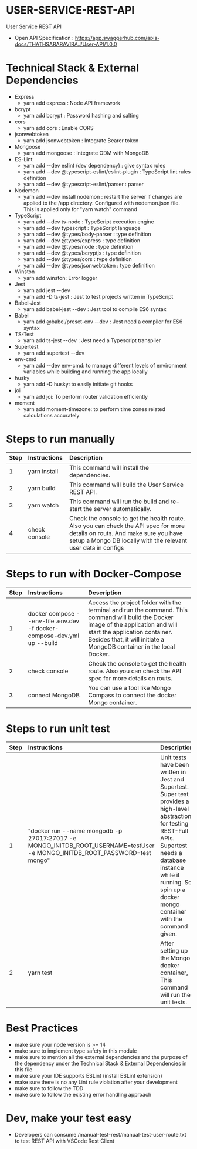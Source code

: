 # USER-SERVICE-REST-API
User Service REST API
- Open API Specification : https://app.swaggerhub.com/apis-docs/THATHSARARAVIRAJ/User-API/1.0.0

# Technical Stack & External Dependencies 
- Express
    - yarn add express : Node API framework
- bcrypt
    - yarn add bcrypt : Password hashing and salting
- cors
    - yarn add cors : Enable CORS
- jsonwebtoken
    - yarn add jsonwebtoken : Integrate Bearer token
- Mongoose
    - yarn add mongoose : Integrate ODM with MongoDB
- ES-Lint
    - yarn add --dev eslint (dev dependency) : give syntax rules
    - yarn add --dev @typescript-eslint/eslint-plugin : TypeScript lint rules definition
    - yarn add --dev @typescript-eslint/parser : parser
- Nodemon
    - yarn add --dev install nodemon : restart the server if changes are applied to the /app directory. Configured with nodemon.json file. This is applied only for "yarn watch" command
- TypeScript
    - yarn add --dev ts-node : TypeScript execution engine
    - yarn add --dev typescript : TypeScript language
    - yarn add --dev @types/body-parser : type definition
    - yarn add --dev @types/express : type definition
    - yarn add --dev @types/node : type definition
    - yarn add --dev @types/bcryptjs : type definition
    - yarn add --dev @types/cors : type definition
    - yarn add --dev @types/jsonwebtoken : type definition
- Winston
    - yarn add winston: Error logger
- Jest
    - yarn add jest --dev
    - yarn add -D ts-jest :  Jest to test projects written in TypeScript
- Babel-Jest
    - yarn add babel-jest --dev : Jest tool to compile ES6 syntax
- Babel
    - yarn add @babel/preset-env --dev : Jest need a compiler for ES6 syntax
- TS-Test
    - yarn add ts-jest --dev : Jest need a Typescript transpiler
- Supertest
    - yarn add supertest --dev
- env-cmd
    - yarn add --dev env-cmd: to manage different levels of environment variables while building and running the app locally
- husky
    - yarn add -D husky: to easily initiate git hooks
- joi
    - yarn add joi: To perform router validation efficiently
- moment
    - yarn add moment-timezone: to perform time zones related calculations accurately

# Steps to run manually
| Step  | Instructions                                | Description                                                                                               |
| ----- |:--------------------------------------------|:--------------------------------------------------------------------------------------------------------- |
| 1     | yarn install | This command will install the dependencies. |
| 2     | yarn build | This command will build the User Service REST API. |
| 3     | yarn watch | This command will run the build and re-start the server automatically. |
| 4     | check console | Check the console to get the health route. Also you can check the API spec for more details on routs. And make sure you have setup a Mongo DB locally with the relevant user data in configs |

# Steps to run with Docker-Compose
| Step  | Instructions                                | Description                                                                                               |
| ----- |:--------------------------------------------|:--------------------------------------------------------------------------------------------------------- |
| 1     | docker compose --env-file .env.dev -f docker-compose-dev.yml up --build | Access the project folder with the terminal and run the command. This command will build the Docker image of the application and will start the application container. Besides that, it will initiate a MongoDB container in the local Docker.|
| 2     | check console | Check the console to get the health route. Also you can check the API spec for more details on routs. |
| 3     | connect MongoDB | You can use a tool like Mongo Compass to connect the docker Mongo container. |

# Steps to run unit test
| Step  | Instructions                                | Description                                                                                               |
| ----- |:--------------------------------------------|:--------------------------------------------------------------------------------------------------------- |
| 1     | "docker run --name mongodb -p 27017:27017 -e MONGO_INITDB_ROOT_USERNAME=testUser -e MONGO_INITDB_ROOT_PASSWORD=test mongo" | Unit tests have been written in Jest and Supertest. Super test provides a high-level abstraction for testing REST-Full APIs. Supertest needs a database instance while it running. So spin up a docker mongo container with the command given. |
| 2     | yarn test | After setting up the Mongo docker container, This command will run the unit tests. |
# Best Practices
- make sure your node version is >= 14
- make sure to implement type safety in this module
- make sure to mention all the external dependencies and the purpose of the dependency under the Technical Stack & External Dependencies in this file
- make sure your IDE supports ESLint (install ESLint extension)
- make sure there is no any Lint rule violation after your development
- make sure to follow the TDD
- make sure to follow the existing error handling approach

# Dev, make your test easy
- Developers can consume /manual-test-rest/manual-test-user-route.txt to test REST API with VSCode Rest Client  
